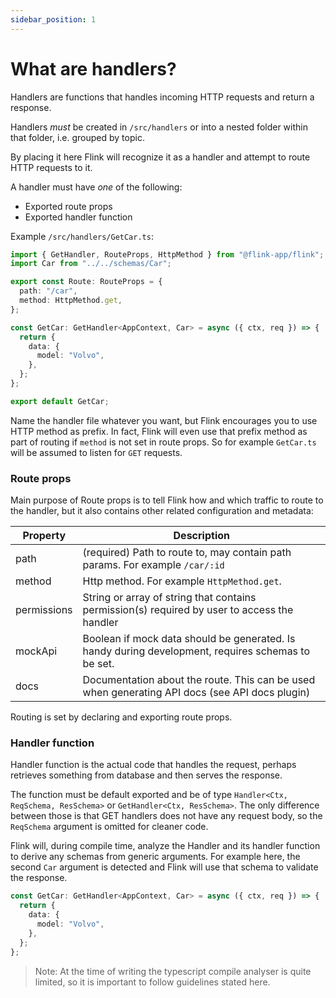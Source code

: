 ```yaml
---
sidebar_position: 1
---
```


# What are handlers?

Handlers are functions that handles incoming HTTP requests and return a response.

Handlers _must_ be created in `/src/handlers` or into a nested folder within that folder, i.e. grouped by topic.

By placing it here Flink will recognize it as a handler and attempt to route HTTP requests to it.

A handler must have _one_ of the following:

- Exported route props
- Exported handler function

Example `/src/handlers/GetCar.ts`:

```typescript
import { GetHandler, RouteProps, HttpMethod } from "@flink-app/flink";
import Car from "../../schemas/Car";

export const Route: RouteProps = {
  path: "/car",
  method: HttpMethod.get,
};

const GetCar: GetHandler<AppContext, Car> = async ({ ctx, req }) => {
  return {
    data: {
      model: "Volvo",
    },
  };
};

export default GetCar;
```

Name the handler file whatever you want, but Flink encourages you to use HTTP method as prefix. In fact, Flink will even use that prefix method as part of routing if `method` is not set in route props. So for example `GetCar.ts` will be assumed to listen for `GET` requests.

### Route props

Main purpose of Route props is to tell Flink how and which traffic to route to the handler, but it also contains other related configuration and metadata:

| Property    | Description                                                                                        |
| ----------- | -------------------------------------------------------------------------------------------------- |
| path        | (required) Path to route to, may contain path params. For example `/car/:id`                       |
| method      | Http method. For example `HttpMethod.get`.                                                         |
| permissions | String or array of string that contains permission(s) required by user to access the handler       |
| mockApi     | Boolean if mock data should be generated. Is handy during development, requires schemas to be set. |
| docs        | Documentation about the route. This can be used when generating API docs (see API docs plugin)     |

Routing is set by declaring and exporting route props.

### Handler function

Handler function is the actual code that handles the request, perhaps retrieves something from database and then serves the response.

The function must be default exported and be of type `Handler<Ctx, ReqSchema, ResSchema>` or `GetHandler<Ctx, ResSchema>`. The only difference between those is that GET handlers does not have any request body, so the `ReqSchema` argument is omitted for cleaner code.

Flink will, during compile time, analyze the Handler and its handler function to derive any schemas from generic arguments. For example here, the second `Car` argument is detected and Flink will use that schema to validate the response.

```typescript
const GetCar: GetHandler<AppContext, Car> = async ({ ctx, req }) => {
  return {
    data: {
      model: "Volvo",
    },
  };
};
```

> Note: At the time of writing the typescript compile analyser is quite limited, so it is important to follow guidelines stated here.

